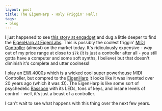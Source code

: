 ```yaml
---
layout: post
title: The EigenHarp - Holy Friggin' Hell!
tags:
- blog
---
```

I just happened to see [this story at engadget](http://www.engadget.com/2009/09/11/video-mysterious-eigenharp-offers-blinkenlight-sitar-looks-chi/) and dug a little deeper to find the [EigenHarp at EigenLabs](http://www.eigenlabs.com/). This is possibly the coolest friggin' [MIDI Controller](http://en.wikipedia.org/wiki/Midi_controller) (almost) on the market today. It's ridiculously expensive - *way* out of my price range at close to `$7k` (it is just a controller after all - you still gotta have a computer and some soft synths, I believe) but that doesn't diminish it's complete and utter coolness!

I play an [EWI 4000s](http://www.akaipro.com/ewi4000s) which is a wicked cool super powerhouse MIDI Controller, but compred to the [EigenHarp](http://www.eigenlabs.com/) it looks like it was invented over 20 years ago (which it was :D). The EigenHarp is like some sort of psychedelic [Bassoon](http://en.wikipedia.org/wiki/Bassoon) with its LEDs, tons of keys, and insane levels of control - well, it's just a beast of a controller.

I can't wait to see what happens with this thing over the next few years. 
